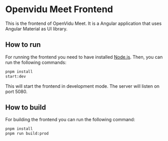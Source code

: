 # Openvidu Meet Frontend

This is the frontend of OpenVidu Meet. It is a Angular application that uses Angular Material as UI library.

## How to run

For running the frontend you need to have installed [Node.js](https://nodejs.org/). Then, you can run the following commands:

```bash
pnpm install
start:dev
```

This will start the frontend in development mode. The server will listen on port 5080.

## How to build

For building the frontend you can run the following command:

```bash
pnpm install
pnpm run build:prod
```


